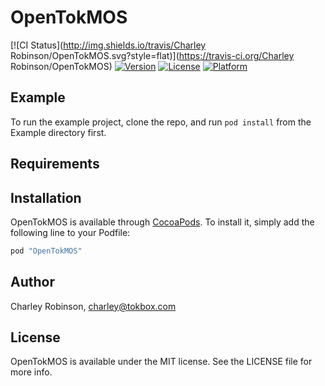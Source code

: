 # OpenTokMOS

[![CI Status](http://img.shields.io/travis/Charley Robinson/OpenTokMOS.svg?style=flat)](https://travis-ci.org/Charley Robinson/OpenTokMOS)
[![Version](https://img.shields.io/cocoapods/v/OpenTokMOS.svg?style=flat)](http://cocoapods.org/pods/OpenTokMOS)
[![License](https://img.shields.io/cocoapods/l/OpenTokMOS.svg?style=flat)](http://cocoapods.org/pods/OpenTokMOS)
[![Platform](https://img.shields.io/cocoapods/p/OpenTokMOS.svg?style=flat)](http://cocoapods.org/pods/OpenTokMOS)

## Example

To run the example project, clone the repo, and run `pod install` from the Example directory first.

## Requirements

## Installation

OpenTokMOS is available through [CocoaPods](http://cocoapods.org). To install
it, simply add the following line to your Podfile:

```ruby
pod "OpenTokMOS"
```

## Author

Charley Robinson, charley@tokbox.com

## License

OpenTokMOS is available under the MIT license. See the LICENSE file for more info.
